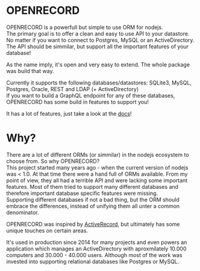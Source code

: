# OPENRECORD

OPENRECORD is a powerfull but simple to use ORM for nodejs.  
The primary goal is to offer a clean and easy to use API to your datastore. No matter if you want to connect to Postgres, MySQL or an ActiveDirectory. The API should be simmilar, but support all the important features of your database!

As the name imply, it's open and very easy to extend. The whole package was build that way.

Currently it supports the following databases/datastores: SQLite3, MySQL, Postgres, Oracle, REST and LDAP (+ ActiveDirectory)  
If you want to build a GraphQL endpoint for any of these databases, OPENRECORD has some build in features to support you!

It has a lot of features, just take a look at the [docs](https://philwaldmann.github.io/openrecord)!

# Why?

There are a lot of different ORMs (or simmilar) in the nodejs ecosystem to choose from. So why OPENRECORD?  
This project started many years ago - when the current version of nodejs was < 1.0. At that time there were a hand full of ORMs available.
From my point of view, they all had a terrible API and were lacking some important features. Most of them tried to support many different databases and therefore important database specific features were missing.  
Supporting different databases if not a bad thing, but the ORM should embrace the differences, instead of unifying them all unter a common denominator.

OPENRECORD was inspired by [ActiveRecord](http://guides.rubyonrails.org/active_record_basics.html), but ultimately has some unique touches on certain areas.

It's used in production since 2014 for many projects and even powers an application which manages an ActiveDirectory with aproxmilately 10.000 computers and 30.000 - 40.000 users.
Although most of the work was invested into supporting relational databases like Postgres or MySQL.